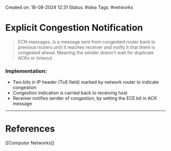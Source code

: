 Created on: 18-08-2024 12:31
Status: #idea
Tags: #networks 
# Explicit Congestion Notification
> ECN messages, is a message sent from congested router back to previous routers until it reaches receiver and notify it that there is congested ahead. Meaning the sender doesn't wait for duplicate ACKs or timeout.

### Implementation:
- Two bits in IP header (ToS field) marked by network router to indicate congestion
- Congestion indication is carried back to receiving host
- Receiver notifies sender of congestion, by setting the ECE bit in ACK message

-----------------
# References
[[Computer Networks]]